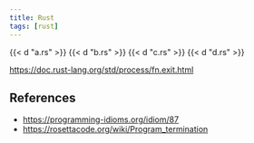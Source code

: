 ```yaml
---
title: Rust
tags: [rust]
---
```


{{< d "a.rs" >}}
{{< d "b.rs" >}}
{{< d "c.rs" >}}
{{< d "d.rs" >}}

<https://doc.rust-lang.org/std/process/fn.exit.html>

## References

- <https://programming-idioms.org/idiom/87>
- <https://rosettacode.org/wiki/Program_termination>
